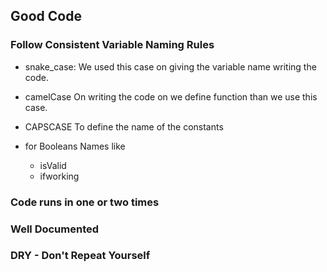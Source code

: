 ## Good Code

### Follow Consistent Variable Naming Rules
- snake_case:
We used this case on giving the variable name  writing the code.

- camelCase
On writing the code on we define function than we use this case.

- CAPSCASE
To define the name of the constants

- for Booleans
Names like
    - isValid
    - ifworking 

### Code runs in one or two times

### Well Documented

### DRY - Don't Repeat Yourself
